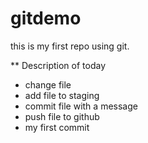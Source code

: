 # gitdemo
this is my first repo using git.

** Description of today
* change file
* add file to staging
* commit file with a message
* push file to github
* my first commit